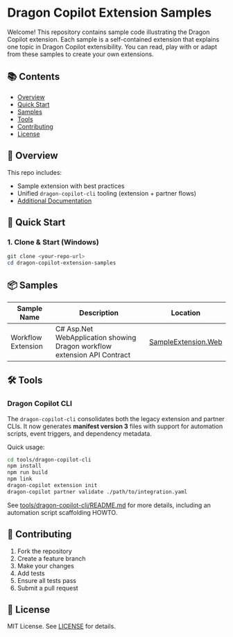 
# Dragon Copilot Extension Samples

Welcome! This repository contains sample code illustrating the Dragon Copilot extension. Each sample is a self-contained extension that explains one topic in Dragon Copilot extensibility. You can read, play with or adapt from these samples to create your own extensions.

## 📚 Contents

- [Overview](#-overview)
- [Quick Start](#-quick-start)
- [Samples](#-samples)
- [Tools](#️-tools)
- [Contributing](#-contributing)
- [License](#-license)

## 📝 Overview

This repo includes:

- Sample extension with best practices
- Unified `dragon-copilot-cli` tooling (extension + partner flows)
- [Additional Documentation](doc/)

## 🚀 Quick Start

### 1. Clone & Start (Windows)

```powershell
git clone <your-repo-url>
cd dragon-copilot-extension-samples
```

## 📦 Samples

| Sample Name  | Description  | Location |
|--------------|------------- |----------|
| Workflow Extension | C# Asp.Net WebApplication showing Dragon workflow extension API Contract | [SampleExtension.Web](./samples/DragonCopilot/Workflow/SampleExtension.Web/) |

## 🛠️ Tools

### Dragon Copilot CLI

The `dragon-copilot-cli` consolidates both the legacy extension and partner CLIs. It now generates **manifest version 3** files with support for automation scripts, event triggers, and dependency metadata.

Quick usage:

```bash
cd tools/dragon-copilot-cli
npm install
npm run build
npm link
dragon-copilot extension init
dragon-copilot partner validate ./path/to/integration.yaml
```

See [tools/dragon-copilot-cli/README.md](tools/dragon-copilot-cli/README.md) for more details, including an automation script scaffolding HOWTO.

## 🤝 Contributing

1. Fork the repository
2. Create a feature branch
3. Make your changes
4. Add tests
5. Ensure all tests pass
6. Submit a pull request

## 📄 License

MIT License. See [LICENSE](LICENSE) for details.
